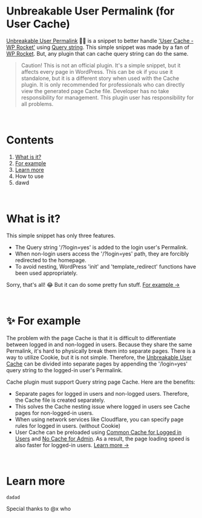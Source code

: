 # Unbreakable User Permalink (for User Cache)
<a href="https://github.com/dgnerlab/wp-rocket-unbreakable-user-cache">Unbreakable User Permalink</a> 💪🏻 is a snippet to better handle <a href="https://docs.wp-rocket.me/article/313-user-cache">'User Cache - WP Rocket'</a> using <a href="https://developer.wordpress.org/reference/functions/add_query_arg/">Query string</a>.
This simple snippet was made by a fan of <a href="https://wp-rocket.me/">WP Rocket</a>. But, any plugin that can cache query string can do the same.

> Caution! This is not an official plugin. It's a simple snippet, but it affects every page in WordPress. This can be ok if you use it standalone, but it is a different story when used with the Cache plugin. It is only recommended for professionals who can directly view the generated page Cache file. Developer has no take responsibility for management. This plugin user has responsibility for all problems.

<br />

# Contents
1. <a href="#what-is-it">What is it?</a>
2. <a href="#-for-example">For example</a>
3. <a href="#learn-more">Learn more</a>
4. How to use
5. dawd

<br />

# What is it?
This simple snippet has only three features.
* The Query string '/?login=yes' is added to the login user's Permalink.
* When non-login users access the '/?login=yes' path, they are forcibly redirected to the homepage.
* To avoid nesting, WordPress 'init' and 'template_redirect' functions have been used appropriately.

Sorry, that's all! 😂 But it can do some pretty fun stuff. <a href="#-for-example">For example →</a>

<br />

# ✨ For example
The problem with the page Cache is that it is difficult to differentiate between logged in and non-logged in users. Because they share the same Permalink, it's hard to physically break them into separate pages. There is a way to utilize Cookie, but it is not simple. Therefore, the <a href="https://github.com/dgnerlab/wp-rocket-unbreakable-user-cache">Unbreakable User Cache</a> can be divided into separate pages by appending the '/login=yes' query string to the logged-in user's Permalink.

Cache plugin must support Query string page Cache.
Here are the benefits:
* Separate pages for logged in users and non-logged users. Therefore, the Cache file is created separately.
* This solves the Cache nesting issue where logged in users see Cache pages for non-logged-in users.
* When using network services like Cloudflare, you can specify page rules for logged in users. (without Cookie)
* User Cache can be preloaded using <a href="https://github.com/wp-media/wp-rocket-helpers/tree/master/cache/wp-rocket-cache-common-cache-loggedin">Common Cache for Logged in Users</a> and <a href="https://github.com/wp-media/wp-rocket-helpers/tree/master/cache/wp-rocket-no-cache-for-admins">No Cache for Admin</a>. As a result, the page loading speed is also faster for logged-in users. <a href="#learn-more">Learn more →</a>

<br />

# Learn more



```
dadad
```
Special thanks to @x who
